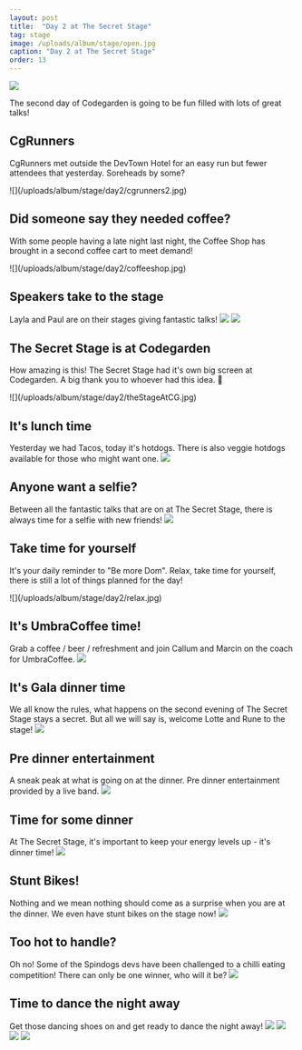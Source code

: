 ```yaml
---
layout: post
title:  "Day 2 at The Secret Stage"
tag: stage
image: /uploads/album/stage/open.jpg
caption: "Day 2 at The Secret Stage"
order: 13
---
```


![]({{page.image}})

The second day of Codegarden is going to be fun filled with lots of great talks!

## CgRunners

CgRunners met outside the DevTown Hotel for an easy run but fewer attendees that yesterday. Soreheads by some?  

<span class="row">
<span class="col">![](/uploads/album/stage/day2/cgrunners2.jpg)</span>
</span>

## Did someone say they needed coffee?

With some people having a late night last night, the Coffee Shop has brought in a second coffee cart to meet demand!

<span class="row">
<span class="col">![](/uploads/album/stage/day2/coffeeshop.jpg)</span>
</span>


## Speakers take to the stage

Layla and Paul are on their stages giving fantastic talks! 
<span class="row">
<span class="col">![](/uploads/album/stage/day2/laylaOnStage.jpg)</span>
<span class="col">![](/uploads/album/stage/day2/paulSealOnStage.jpg)</span>
</span>

## The Secret Stage is at Codegarden

How amazing is this! The Secret Stage had it's own big screen at Codegarden. A big thank you to whoever had this idea. 💖

<span class="row">
<span class="col">![](/uploads/album/stage/day2/theStageAtCG.jpg)</span>
</span>


## It's lunch time
Yesterday we had Tacos, today it's hotdogs. There is also veggie hotdogs available for those who might want one. 
<span class="row">
<span class="col">![](/uploads/album/stage/day2/hotdogs.jpg)</span>
</span>


## Anyone want a selfie?
Between all the fantastic talks that are on at The Secret Stage, there is always time for a selfie with new friends!
<span class="row">
<span class="col">![](/uploads/album/stage/day2/selfieTime.jpg)</span>
</span>

## Take time for yourself

It's your daily reminder to "Be more Dom". Relax, take time for yourself, there is still a lot of things planned for the day!

<span class="row">
<span class="col">![](/uploads/album/stage/day2/relax.jpg)</span>
</span>


## It's UmbraCoffee time!

Grab a coffee / beer / refreshment and join Callum and Marcin on the coach for UmbraCoffee.
<span class="row">
<span class="col">![](/uploads/album/stage/day2/umbraCoffee.jpg)</span>
</span>

## It's Gala dinner time

We all know the rules, what happens on the second evening of The Secret Stage stays a secret. But all we will say is, welcome Lotte and Rune to the stage!
<span class="row">
<span class="col">![](/uploads/album/stage/day2/lotteRune.jpg)</span>
</span>


## Pre dinner entertainment

A sneak peak at what is going on at the dinner. Pre dinner entertainment provided by a live band.
<span class="row">
<span class="col">![](/uploads/album/stage/day2/theBand.jpg)</span>
</span>

## Time for some dinner

At The Secret Stage, it's important to keep your energy levels up - it's dinner time!
<span class="row">
<span class="col">![](/uploads/album/stage/day2/galaDinner.jpg)</span>
</span>

## Stunt Bikes!

Nothing and we mean nothing should come as a surprise when you are at the dinner. We even have stunt bikes on the stage now! 
<span class="row">
<span class="col">![](/uploads/album/stage/day2/stuntBikes.jpg)</span>
</span>


## Too hot to handle?

Oh no! Some of the Spindogs devs have been challenged to a chilli eating competition! There can only be one winner, who will it be?
<span class="row">
<span class="col">![](/uploads/album/stage/day2/chilliChallenge.jpg)</span>
</span>

## Time to dance the night away

Get those dancing shoes on and get ready to dance the night away! 
<span class="row">
<span class="col">![](/uploads/album/stage/day2/galaDancing.jpg)</span>
<span class="col">![](/uploads/album/stage/day2/galaDancing2.jpg)</span>
</span>
<span class="row">
<span class="col">![](/uploads/album/stage/day2/galaDancing3.jpg)</span>
<span class="col">![](/uploads/album/stage/day2/galaDj.jpg)</span>
</span>
